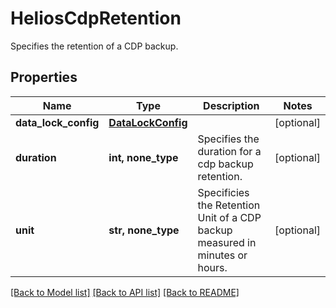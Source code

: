# HeliosCdpRetention

Specifies the retention of a CDP backup.

## Properties
Name | Type | Description | Notes
------------ | ------------- | ------------- | -------------
**data_lock_config** | [**DataLockConfig**](DataLockConfig.md) |  | [optional] 
**duration** | **int, none_type** | Specifies the duration for a cdp backup retention. | [optional] 
**unit** | **str, none_type** | Specificies the Retention Unit of a CDP backup measured in minutes or hours. | [optional] 

[[Back to Model list]](../README.md#documentation-for-models) [[Back to API list]](../README.md#documentation-for-api-endpoints) [[Back to README]](../README.md)


